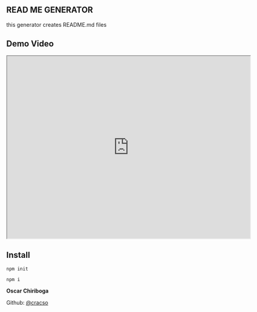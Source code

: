 ## READ ME GENERATOR 

this generator creates README.md files 

## Demo Video

<iframe src="https://drive.google.com/file/d/1Z_90maOw2hEr6cBAWFQP_oeUnl0IeGrl/preview" width="640" height="480"></iframe>

## Install

```npm init```


```npm i```

**Oscar Chiriboga**

Github: [@cracso](https://github.com/cracso)